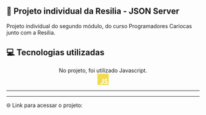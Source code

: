 ## 🎲 Projeto individual da Resilia - JSON Server
Projeto individual do segundo módulo, do curso Programadores Cariocas junto com a Resilia.

## 💻 Tecnologias utilizadas
<div align="center" style="display: inline_block">
No projeto, foi utilizado Javascript.
<br>
<img align="center" height="30" width="30" src="https://raw.githubusercontent.com/devicons/devicon/master/icons/javascript/javascript-plain.svg">
</div>

---


---          
🌐 Link para acessar o projeto: 
